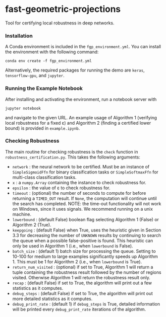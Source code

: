 # fast-geometric-projections
Tool for certifying local robustness in deep networks.

### Installation

A Conda environment is included in the `fgp_environment.yml`. You can install the environment with the following command:

```
conda env create -f fgp_environment.yml
```

Alternatively, the required packages for running the demo are `keras`, `tensorflow-gpu`, and `jupyter`.

### Running the Example Notebook

After installing and activating the environment, run a notebook server with

```
jupyter notebook
```

and navigate to the given URL. An example usage of Algorithm 1 (verifying local robustness for a fixed &epsilon;) and Algorithm 2 (finding a certified lower bound) is provided in `example.ipynb`.

### Checking Robustness

The main routine for checking robustness is the `check` function in `robustness_certification.py`. This takes the following arguments:
* `network` : the neural network to be certified. Must be an instance of `SimpleSigmoidFfn` for binary classification tasks or `SimpleSoftmaxFfn` for multi-class classification tasks.
* `x` : a `numpy.Array` containing the instance to check robustness for.
* `epsilon` : the value of &epsilon; to check robustness for.
* `timeout` : (optional) the number of seconds to compute for before returning a `TIMED_OUT` result. If `None`, the computation will continue until the search has completed. NOTE: the time-out functionality will not work on Windows, since it uses signals. We recommend running on a unix machine.
* `lowerbound` : (default False) boolean flag selecting Algorithm 1 (False) or Algorithm 2 (True).
* `keepgoing` : (default False) when True, uses the heuristic given in Section 3.3 for decreasing the number of `UNKNOWN` results by continuing to search the queue when a possible false-positive is found. This heuristic can only be used in Algorithm 1 (i.e., when `lowerbound` is False).
* `batch_size` : (default 1) batch size for processing the queue. Setting to 10-100 for medium to large examples significantly speeds up Algorithm 1. This must be 1 for Algorithm 2 (i.e., when `lowerbound` is True).
* `return_num_visited` : (optional) if set to True, Algorithm 1 will return a tuple containing the robustness result followed by the number of regions visited. Otherwise Algorithm 1 will return the robustness result only.
* `recap` : (default False) if set to True, the algorithm will print out a few statistics as it computes.
* `debug_steps` : (default False) if set to True, the algorithm will print out more detailed statistics as it computes.
* `debug_print_rate` : (default 1) if `debug_steps` is True, detailed information will be printed every `debug_print_rate` iterations of the algorithm.
